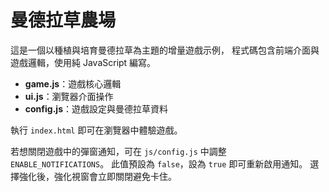 # 曼德拉草農場

這是一個以種植與培育曼德拉草為主題的增量遊戲示例，
程式碼包含前端介面與遊戲邏輯，使用純 JavaScript 編寫。

- **game.js**：遊戲核心邏輯
- **ui.js**：瀏覽器介面操作
- **config.js**：遊戲設定與曼德拉草資料

執行 `index.html` 即可在瀏覽器中體驗遊戲。

若想關閉遊戲中的彈窗通知，可在 `js/config.js` 中調整 `ENABLE_NOTIFICATIONS`。
此值預設為 `false`，設為 `true` 即可重新啟用通知。
選擇強化後，強化視窗會立即關閉避免卡住。

